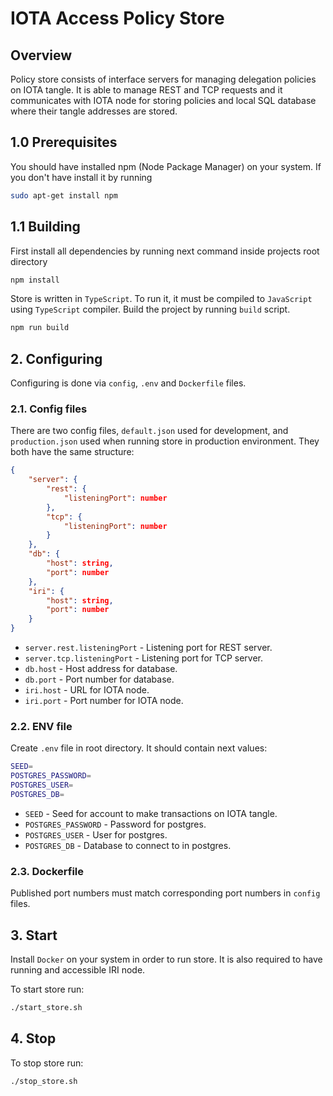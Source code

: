 # IOTA Access Policy Store
## Overview
Policy store consists of interface servers for managing delegation policies on IOTA tangle.
It is able to manage REST and TCP requests and it communicates with IOTA node for storing policies and local SQL database where their tangle addresses are stored.

## 1.0 Prerequisites
You should have installed npm (Node Package Manager) on your system. If you don't have install it by running
```bash
sudo apt-get install npm
```
## 1.1 Building
First install all dependencies by running next command inside projects root directory
```bash
npm install
```
Store is written in `TypeScript`. To run it, it must be compiled to `JavaScript` using `TypeScript` compiler. Build the project by running `build` script.
```bash
npm run build
```

## 2. Configuring
Configuring is done via `config`, `.env` and `Dockerfile` files.

### 2.1. Config files
There are two config files, `default.json` used for development, and `production.json` used when running store in production environment. They both have the same structure:
```JSON
{
    "server": {
        "rest": {
            "listeningPort": number
        },
        "tcp": {
            "listeningPort": number
        }
    },
    "db": {
        "host": string,
        "port": number
    },
    "iri": {
        "host": string,
        "port": number
    }
}
```
* `server.rest.listeningPort` - Listening port for REST server.
* `server.tcp.listeningPort` - Listening port for TCP server.
* `db.host` - Host address for database.
* `db.port` - Port number for database.
* `iri.host` - URL for IOTA node.
* `iri.port` - Port number for IOTA node.

### 2.2. ENV file
Create `.env` file in root directory. It should contain next values:
```bash
SEED=
POSTGRES_PASSWORD=
POSTGRES_USER=
POSTGRES_DB=
```

* `SEED` - Seed for account to make transactions on IOTA tangle.
* `POSTGRES_PASSWORD` - Password for postgres.
* `POSTGRES_USER` - User for postgres.
* `POSTGRES_DB` - Database to connect to in postgres.

### 2.3. Dockerfile
Published port numbers must match corresponding port numbers in `config` files.

## 3. Start
Install `Docker` on your system in order to run store. It is also required to have running and accessible IRI node.

To start store run:
```bash
./start_store.sh
```

## 4. Stop
To stop store run:
```bash
./stop_store.sh
```
